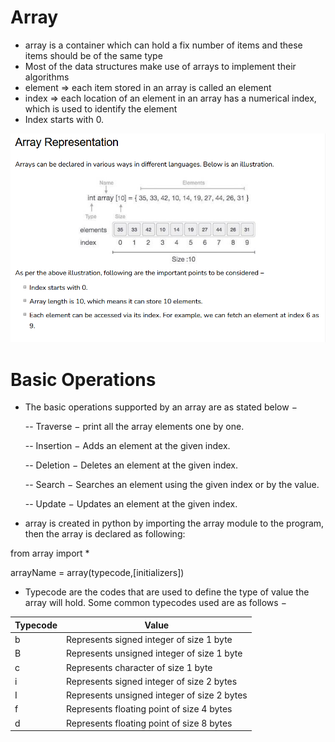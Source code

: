 # Array 
- array is a container which can hold a fix number of items and these items should be of the same type
- Most of the data structures make use of arrays to implement their algorithms
- element => each item stored in an array is called an element
- index   => each location of an element in an array has a numerical index, which is used to identify the element
- Index starts with 0.


![Array representation](image.png)

# Basic Operations
- The basic operations supported by an array are as stated below −

    -- Traverse − print all the array elements one by one.

    -- Insertion − Adds an element at the given index.

    -- Deletion − Deletes an element at the given index.

    -- Search − Searches an element using the given index or by the value.

    -- Update − Updates an element at the given index.

- array is created in python by importing the array module to the program, then the array is declared as following:

from array import *

arrayName = array(typecode,[initializers])

- Typecode are the codes that are used to define the type of value the array will hold. Some common typecodes used are as follows −




Typecode  |	Value
----------|----------------------------------------------     
b 	      |    Represents signed integer of size 1 byte
B 	      |    Represents unsigned integer of size 1 byte
c 	      |    Represents character of size 1 byte
i 	      |    Represents signed integer of size 2 bytes
I 	      |    Represents unsigned integer of size 2 bytes
f 	      |    Represents floating point of size 4 bytes
d 	      |    Represents floating point of size 8 bytes

